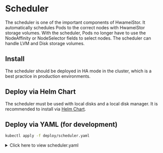 # Scheduler

The scheduler is one of the important components of HwameiStor. It automatically schedules Pods to the correct nodes with HwameiStor storage volumes. With the scheduler, Pods no longer have to use the NodeAffinity or NodeSelector fields to select nodes. The scheduler can handle LVM and Disk storage volumes.

## Install

The scheduler should be deployed in HA mode in the cluster, which is a best practice in production environments.

## Deploy via Helm Chart

The scheduler must be used with local disks and a local disk manager. It is recommended to install via [Helm Chart](../install/deploy-helm.md).

## Deploy via YAML (for development)

```bash
kubectl apply -f deploy/scheduler.yaml
```

<details>
    <summary>Click here to view scheduler.yaml</summary>
    <pre><code>
apiVersion: apps/v1
kind: Deployment
metadata:
  name: hwameistor-scheduler
  namespace: {{ .Release.Namespace }}
spec:
  replicas: {{ .Values.scheduler.replicas }}
  selector:
    matchLabels:
      app: hwameistor-scheduler
  strategy:
    type: Recreate
  template:
    metadata:
      labels:
        app: hwameistor-scheduler
    spec:
      affinity:
        nodeAffinity:
          preferredDuringSchedulingIgnoredDuringExecution:
            - weight: 1
              preference:
                matchExpressions:
                  - key: node-role.kubernetes.io/master
                    operator: Exists
                  - key: node-role.kubernetes.io/control-plane
                    operator: Exists
      containers:
      - args:
        - -v=2
        - --bind-address=0.0.0.0
        - --leader-elect=false
        - --leader-elect-resource-name=hwameistor-scheduler
        - --leader-elect-resource-namespace={{ .Release.Namespace }}
        - --config=/etc/hwameistor/hwameistor-scheduler-config.yaml
        image: {{ .Values.global.hwameistorImageRegistry }}/{{ .Values.scheduler.imageRepository }}:{{ template "hwameistor.scheudlerImageTag" . }}
        imagePullPolicy: IfNotPresent
        name: hwameistor-kube-scheduler
        resources:
          {{- toYaml .Values.scheduler.resources | nindent 12 }}
        terminationMessagePath: /dev/termination-log
        terminationMessagePolicy: File
        volumeMounts:
        - mountPath: /etc/hwameistor/
          name: hwameistor-scheduler-config
          readOnly: true
      volumes:
      - configMap:
          name: hwameistor-scheduler-config 
          items:
          - key: hwameistor-scheduler-config.yaml
            path: hwameistor-scheduler-config.yaml
        name: hwameistor-scheduler-config
      serviceAccountName: hwameistor-admin 
      serviceAccount: hwameistor-admin
      tolerations:
      - key: CriticalAddonsOnly
        operator: Exists
      - effect: NoSchedule
        key: node.kubernetes.io/not-ready
        operator: Exists
      - effect: NoSchedule
        key: node-role.kubernetes.io/master
        operator: Exists
      - effect: NoSchedule
        key: node-role.kubernetes.io/control-plane
        operator: Exists
      - effect: NoSchedule
        key: node.cloudprovider.kubernetes.io/uninitialized
        operator: Exists
    </code></pre>
</details>

